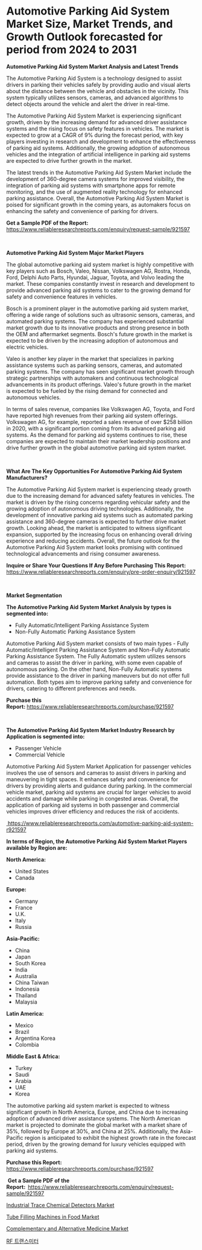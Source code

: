 <p><h1>Automotive Parking Aid System Market Size, Market Trends, and Growth Outlook forecasted for period from 2024 to 2031</h1></p><p><strong>Automotive Parking Aid System Market Analysis and Latest Trends</strong></p>
<p><p>The Automotive Parking Aid System is a technology designed to assist drivers in parking their vehicles safely by providing audio and visual alerts about the distance between the vehicle and obstacles in the vicinity. This system typically utilizes sensors, cameras, and advanced algorithms to detect objects around the vehicle and alert the driver in real-time.</p><p>The Automotive Parking Aid System Market is experiencing significant growth, driven by the increasing demand for advanced driver assistance systems and the rising focus on safety features in vehicles. The market is expected to grow at a CAGR of 9% during the forecast period, with key players investing in research and development to enhance the effectiveness of parking aid systems. Additionally, the growing adoption of autonomous vehicles and the integration of artificial intelligence in parking aid systems are expected to drive further growth in the market.</p><p>The latest trends in the Automotive Parking Aid System Market include the development of 360-degree camera systems for improved visibility, the integration of parking aid systems with smartphone apps for remote monitoring, and the use of augmented reality technology for enhanced parking assistance. Overall, the Automotive Parking Aid System Market is poised for significant growth in the coming years, as automakers focus on enhancing the safety and convenience of parking for drivers.</p></p>
<p><strong>Get a Sample PDF of the Report:&nbsp;</strong> <a href="https://www.reliableresearchreports.com/enquiry/request-sample/921597">https://www.reliableresearchreports.com/enquiry/request-sample/921597</a></p>
<p>&nbsp;</p>
<p><strong>Automotive Parking Aid System Major Market Players</strong></p>
<p><p>The global automotive parking aid system market is highly competitive with key players such as Bosch, Valeo, Nissan, Volkswagen AG, Rostra, Honda, Ford, Delphi Auto Parts, Hyundai, Jaguar, Toyota, and Volvo leading the market. These companies constantly invest in research and development to provide advanced parking aid systems to cater to the growing demand for safety and convenience features in vehicles.</p><p>Bosch is a prominent player in the automotive parking aid system market, offering a wide range of solutions such as ultrasonic sensors, cameras, and automated parking systems. The company has experienced substantial market growth due to its innovative products and strong presence in both the OEM and aftermarket segments. Bosch's future growth in the market is expected to be driven by the increasing adoption of autonomous and electric vehicles.</p><p>Valeo is another key player in the market that specializes in parking assistance systems such as parking sensors, cameras, and automated parking systems. The company has seen significant market growth through strategic partnerships with automakers and continuous technological advancements in its product offerings. Valeo's future growth in the market is expected to be fueled by the rising demand for connected and autonomous vehicles.</p><p>In terms of sales revenue, companies like Volkswagen AG, Toyota, and Ford have reported high revenues from their parking aid system offerings. Volkswagen AG, for example, reported a sales revenue of over $258 billion in 2020, with a significant portion coming from its advanced parking aid systems. As the demand for parking aid systems continues to rise, these companies are expected to maintain their market leadership positions and drive further growth in the global automotive parking aid system market.</p></p>
<p>&nbsp;</p>
<p><strong>What Are The Key Opportunities For Automotive Parking Aid System Manufacturers?</strong></p>
<p><p>The Automotive Parking Aid System market is experiencing steady growth due to the increasing demand for advanced safety features in vehicles. The market is driven by the rising concerns regarding vehicular safety and the growing adoption of autonomous driving technologies. Additionally, the development of innovative parking aid systems such as automated parking assistance and 360-degree cameras is expected to further drive market growth. Looking ahead, the market is anticipated to witness significant expansion, supported by the increasing focus on enhancing overall driving experience and reducing accidents. Overall, the future outlook for the Automotive Parking Aid System market looks promising with continued technological advancements and rising consumer awareness.</p></p>
<p><strong>Inquire or Share Your Questions If Any Before Purchasing This Report:</strong> <a href="https://www.reliableresearchreports.com/enquiry/pre-order-enquiry/921597">https://www.reliableresearchreports.com/enquiry/pre-order-enquiry/921597</a></p>
<p>&nbsp;</p>
<p><strong>Market Segmentation</strong></p>
<p><strong>The Automotive Parking Aid System Market Analysis by types is segmented into:</strong></p>
<p><ul><li>Fully Automatic/Intelligent Parking Assistance System</li><li>Non-Fully Automatic Parking Assistance System</li></ul></p>
<p><p>Automotive Parking Aid System market consists of two main types - Fully Automatic/Intelligent Parking Assistance System and Non-Fully Automatic Parking Assistance System. The Fully Automatic system utilizes sensors and cameras to assist the driver in parking, with some even capable of autonomous parking. On the other hand, Non-Fully Automatic systems provide assistance to the driver in parking maneuvers but do not offer full automation. Both types aim to improve parking safety and convenience for drivers, catering to different preferences and needs.</p></p>
<p><strong>Purchase this Report:&nbsp;</strong><a href="https://www.reliableresearchreports.com/purchase/921597">https://www.reliableresearchreports.com/purchase/921597</a></p>
<p>&nbsp;</p>
<p><strong>The Automotive Parking Aid System Market Industry Research by Application is segmented into:</strong></p>
<p><ul><li>Passenger Vehicle</li><li>Commercial Vehicle</li></ul></p>
<p><p>Automotive Parking Aid System Market Application for passenger vehicles involves the use of sensors and cameras to assist drivers in parking and maneuvering in tight spaces. It enhances safety and convenience for drivers by providing alerts and guidance during parking. In the commercial vehicle market, parking aid systems are crucial for larger vehicles to avoid accidents and damage while parking in congested areas. Overall, the application of parking aid systems in both passenger and commercial vehicles improves driver efficiency and reduces the risk of accidents.</p></p>
<p><a href="https://www.reliableresearchreports.com/automotive-parking-aid-system-r921597">&nbsp;https://www.reliableresearchreports.com/automotive-parking-aid-system-r921597</a></p>
<p><strong>In terms of Region, the Automotive Parking Aid System Market Players available by Region are:</strong></p>
<p>
    <p> <strong> North America: </strong>
        <ul>
            <li>United States</li>
            <li>Canada</li>
        </ul>
        </p> 
    <p> <strong> Europe: </strong>
        <ul>
            <li>Germany</li>
            <li>France</li>
            <li>U.K.</li>
            <li>Italy</li>
            <li>Russia</li>
        </ul>
        </p> 
    <p> <strong> Asia-Pacific: </strong>
        <ul>
            <li>China</li>
            <li>Japan</li>
            <li>South Korea</li>
            <li>India</li>
            <li>Australia</li>
            <li>China Taiwan</li>
            <li>Indonesia</li>
            <li>Thailand</li>
            <li>Malaysia</li>
        </ul>
        </p> 
    <p> <strong> Latin America: </strong>
        <ul>
            <li>Mexico</li>
            <li>Brazil</li>
            <li>Argentina Korea</li>
            <li>Colombia</li>
        </ul>
        </p> 
    <p> <strong> Middle East & Africa: </strong>
        <ul>
            <li>Turkey</li>
            <li>Saudi</li>
            <li>Arabia</li>
            <li>UAE</li>
            <li>Korea</li>
        </ul>
    </p>
    </p>
<p><p>The automotive parking aid system market is expected to witness significant growth in North America, Europe, and China due to increasing adoption of advanced driver assistance systems. The North American market is projected to dominate the global market with a market share of 35%, followed by Europe at 30%, and China at 25%. Additionally, the Asia-Pacific region is anticipated to exhibit the highest growth rate in the forecast period, driven by the growing demand for luxury vehicles equipped with parking aid systems.</p></p>
<p><strong>Purchase this Report: </strong><a href="https://www.reliableresearchreports.com/purchase/921597">https://www.reliableresearchreports.com/purchase/921597</a></p>
<p>&nbsp;<strong>Get a Sample PDF of the Report:&nbsp;&nbsp;</strong><a href="https://www.reliableresearchreports.com/enquiry/request-sample/921597">https://www.reliableresearchreports.com/enquiry/request-sample/921597</a></p>
<p><strong></strong></p>
<p><p><a href="https://www.linkedin.com/pulse/industrial-trace-chemical-detectors-market-insights-cagr-trends-2sqve">Industrial Trace Chemical Detectors Market</a></p><p><a href="https://www.linkedin.com/pulse/tube-filling-machines-food-market-analysis-sze-forecasted-wvwcc">Tube Filling Machines in Food Market</a></p><p><a href="https://github.com/biheemgalvinlouises6hokrh3h/Market-Research-Report-List-2/blob/main/complementary-and-alternative-medicine-market.md">Complementary and Alternative Medicine Market</a></p><p><a href="https://medium.com/@bud567768/rf-%EC%86%A1%EC%8B%A0%EA%B8%B0-%EC%8B%9C%EC%9E%A5-2031%EB%85%84%EA%B9%8C%EC%A7%80%EC%9D%98-%ED%8A%B8%EB%A0%8C%EB%93%9C-%EC%98%88%EC%B8%A1-%EB%B0%8F-%EA%B2%BD%EC%9F%81-%EB%B6%84%EC%84%9D-1c1ee54d8214">RF 트랜스미터</a></p></p>